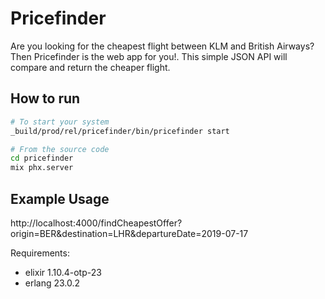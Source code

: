 # Pricefinder

Are you looking for the cheapest flight between KLM and British Airways? Then Pricefinder is the web app for you!. This simple JSON API will compare and return the cheaper flight.

## How to run

```zsh
# To start your system
_build/prod/rel/pricefinder/bin/pricefinder start

# From the source code
cd pricefinder
mix phx.server
```

## Example Usage

http://localhost:4000/findCheapestOffer?origin=BER&destination=LHR&departureDate=2019-07-17

Requirements:
- elixir 1.10.4-otp-23
- erlang 23.0.2
